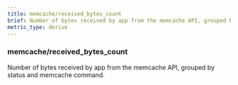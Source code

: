 ```yaml
---
title: memcache/received_bytes_count
brief: Number of bytes received by app from the memcache API, grouped by status and memcache command.
metric_type: derive
---
```

### memcache/received_bytes_count

Number of bytes received by app from the memcache API, grouped by status and memcache command.